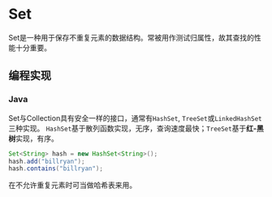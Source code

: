 # Set

Set是一种用于保存不重复元素的数据结构。常被用作测试归属性，故其查找的性能十分重要。

## 编程实现

### Java

Set与Collection具有安全一样的接口，通常有`HashSet`, `TreeSet`或`LinkedHashSet`三种实现。 `HashSet`基于散列函数实现，无序，查询速度最快；`TreeSet`基于**红-黑树**实现，有序。

```java
Set<String> hash = new HashSet<String>();
hash.add("billryan");
hash.contains("billryan");
```

在不允许重复元素时可当做哈希表来用。
